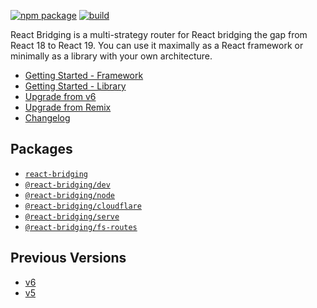 [![npm package][npm-badge]][npm] [![build][build-badge]][build]

[npm-badge]: https://img.shields.io/npm/v/react-bridging-dom.svg?style=flat-square
[npm]: https://www.npmjs.org/package/react-bridging-dom
[build-badge]: https://img.shields.io/github/actions/workflow/status/khulnasoft/react-bridging/test.yml?branch=dev&style=square
[build]: https://github.com/khulnasoft/react-bridging/actions/workflows/test.yml

React Bridging is a multi-strategy router for React bridging the gap from React 18 to React 19. You can use it maximally as a React framework or minimally as a library with your own architecture.

- [Getting Started - Framework](https://reactbridging.com/start/framework/installation)
- [Getting Started - Library](https://reactbridging.com/start/library/installation)
- [Upgrade from v6](https://reactbridging.com/upgrading/v6)
- [Upgrade from Remix](https://reactbridging.com/upgrading/remix)
- [Changelog](https://github.com/khulnasoft/react-bridging/blob/main/CHANGELOG.md)

## Packages

- [`react-bridging`](./packages/react-bridging)
- [`@react-bridging/dev`](./packages/react-bridging-dev)
- [`@react-bridging/node`](./packages/react-bridging-node)
- [`@react-bridging/cloudflare`](./packages/react-bridging-cloudflare)
- [`@react-bridging/serve`](./packages/react-bridging-serve)
- [`@react-bridging/fs-routes`](./packages/react-bridging-fs-routes)

## Previous Versions

- [v6](https://reactbridging.com/v6)
- [v5](https://v5.reactbridging.com/)
